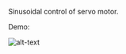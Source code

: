 Sinusoidal control of servo motor.


Demo:

![alt-text](https://github.com/ianpkennedy/EmbeddedProgramming/blob/main/ServoControl/giphy.gif)
